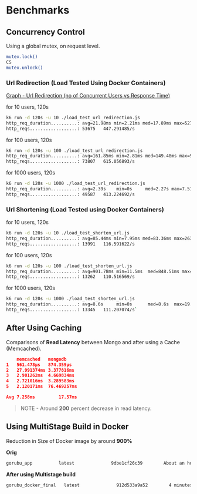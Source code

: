 # Benchmarks

## Concurrency Control

Using a global mutex, on request level.
```bash
mutex.lock()
CS
mutex.unlock()
```

### Url Redirection (Load Tested Using Docker Containers)

[Graph - Url Redirection (no of Concurrent Users vs Response Time)](url_redirection_graph.png)

for 10 users, 120s
```bash
k6 run -d 120s -u 10 ./load_test_url_redirection.js
http_req_duration..........: avg=21.98ms min=2.21ms med=17.89ms max=527.23ms p(90)=39.74ms p(95)=50.01ms
http_reqs..................: 53675   447.291485/s
```

for 100 users, 120s
```bash
k6 run -d 120s -u 100 ./load_test_url_redirection.js
http_req_duration..........: avg=161.85ms min=2.81ms med=149.48ms max=956.05ms p(90)=284.61ms p(95)=331.39ms
http_reqs..................: 73807   615.056893/s
```

for 1000 users, 120s
```bash
k6 run -d 120s -u 1000 ./load_test_url_redirection.js
http_req_duration..........: avg=2.39s    min=0s     med=2.27s max=7.51s    p(90)=3.65s p(95)=4.16s
http_reqs..................: 49587   413.224692/s
```

### Url Shortening (Load Tested using Docker Containers)

for 10 users, 120s
```bash
k6 run -d 120s -u 10 ./load_test_shorten_url.js
http_req_duration..........: avg=85.44ms min=7.95ms med=83.36ms max=263.38ms p(90)=102.51ms p(95)=111.68ms
http_reqs..................: 13991   116.591622/s
```

for 100 users, 120s
```bash
k6 run -d 120s -u 100 ./load_test_shorten_url.js
http_req_duration..........: avg=901.78ms min=11.5ms  med=848.51ms max=2.21s   p(90)=1.07s p(95)=1.41s
http_reqs..................: 13262   110.516569/s
```

for 1000 users, 120s
```bash
k6 run -d 120s -u 1000 ./load_test_shorten_url.js
http_req_duration..........: avg=8.6s     min=0s      med=8.6s  max=19.03s   p(90)=10.33s p(95)=10.69s
http_reqs..................: 13345   111.207074/s`
```

## After Using Caching

Comparisons of **Read Latency** between Mongo and after using a Cache (Memcached).

```json
	memcached 	mongodb	
1	561.478µs	874.359µs
2	27.991374ms	3.377816ms
3	2.901262ms	4.669834ms
4	2.721016ms	3.289583ms
5	2.120171ms	76.469257ms

Avg 7.258ms			17.57ms
```
> NOTE - Around **200** percent decrease in read latency.

## Using MultiStage Build in Docker

Reduction in Size of Docker image by around **900%**

**Orig**
```bash
gorubu_app          latest              9dbe1cf26c39        About an hour ago   1.49GB
```

**After using Multistage build**
```bash
gorubu_docker_final   latest              912d533a9a52        4 minutes ago       25.4MB
```